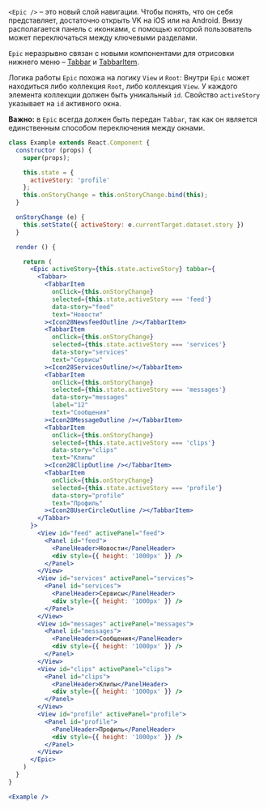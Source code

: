 `<Epic />` – это новый слой навигации. Чтобы понять, что он себя представляет, достаточно открыть VK на iOS или на
Android. Внизу располагается панель с иконками, с помощью которой пользователь может переключаться между ключевыми
разделами.

`Epic` неразрывно связан с новыми компонентами для отрисовки
нижнего меню – [Tabbar](#!/Tabbar) и
[TabbarItem](#!/TabbarItem).

Логика работы `Epic` похожа на логику `View` и `Root`: Внутри `Epic` может находиться либо коллекция `Root`,
либо коллекция `View`. У каждого элемента коллекции должен быть уникальный `id`. Свойство `activeStory` указывает
на `id` активного окна.

**Важно:** в `Epic` всегда должен быть передан `Tabbar`, так как он является единственным способом переключения
между окнами.

``` jsx
class Example extends React.Component {
  constructor (props) {
    super(props);

    this.state = {
      activeStory: 'profile'
    };
    this.onStoryChange = this.onStoryChange.bind(this);
  }

  onStoryChange (e) {
    this.setState({ activeStory: e.currentTarget.dataset.story })
  }

  render () {

    return (
      <Epic activeStory={this.state.activeStory} tabbar={
        <Tabbar>
          <TabbarItem
            onClick={this.onStoryChange}
            selected={this.state.activeStory === 'feed'}
            data-story="feed"
            text="Новости"
          ><Icon28NewsfeedOutline /></TabbarItem>
          <TabbarItem
            onClick={this.onStoryChange}
            selected={this.state.activeStory === 'services'}
            data-story="services"
            text="Сервисы"
          ><Icon28ServicesOutline/></TabbarItem>
          <TabbarItem
            onClick={this.onStoryChange}
            selected={this.state.activeStory === 'messages'}
            data-story="messages"
            label="12"
            text="Сообщения"
          ><Icon28MessageOutline /></TabbarItem>
          <TabbarItem
            onClick={this.onStoryChange}
            selected={this.state.activeStory === 'clips'}
            data-story="clips"
            text="Клипы"
          ><Icon28ClipOutline /></TabbarItem>
          <TabbarItem
            onClick={this.onStoryChange}
            selected={this.state.activeStory === 'profile'}
            data-story="profile"
            text="Профиль"
          ><Icon28UserCircleOutline /></TabbarItem>
        </Tabbar>
      }>
        <View id="feed" activePanel="feed">
          <Panel id="feed">
            <PanelHeader>Новости</PanelHeader>
            <div style={{ height: '1000px' }} />
          </Panel>
        </View>
        <View id="services" activePanel="services">
          <Panel id="services">
            <PanelHeader>Сервисы</PanelHeader>
            <div style={{ height: '1000px' }} />
          </Panel>
        </View>
        <View id="messages" activePanel="messages">
          <Panel id="messages">
            <PanelHeader>Сообщения</PanelHeader>
            <div style={{ height: '1000px' }} />
          </Panel>
        </View>
        <View id="clips" activePanel="clips">
          <Panel id="clips">
            <PanelHeader>Клипы</PanelHeader>
            <div style={{ height: '1000px' }} />
          </Panel>
        </View>
        <View id="profile" activePanel="profile">
          <Panel id="profile">
            <PanelHeader>Профиль</PanelHeader>
            <div style={{ height: '1000px' }} />
          </Panel>
        </View>
      </Epic>
    )
  }
}

<Example />

```
